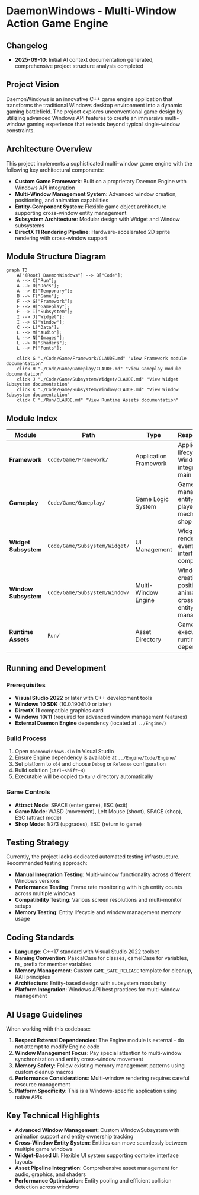 # DaemonWindows - Multi-Window Action Game Engine

## Changelog
- **2025-09-10**: Initial AI context documentation generated, comprehensive project structure analysis completed

## Project Vision

DaemonWindows is an innovative C++ game engine application that transforms the traditional Windows desktop environment into a dynamic gaming battlefield. The project explores unconventional game design by utilizing advanced Windows API features to create an immersive multi-window gaming experience that extends beyond typical single-window constraints.

## Architecture Overview

This project implements a sophisticated multi-window game engine with the following key architectural components:

- **Custom Game Framework**: Built on a proprietary Daemon Engine with Windows API integration
- **Multi-Window Management System**: Advanced window creation, positioning, and animation capabilities  
- **Entity-Component System**: Flexible game object architecture supporting cross-window entity management
- **Subsystem Architecture**: Modular design with Widget and Window subsystems
- **DirectX 11 Rendering Pipeline**: Hardware-accelerated 2D sprite rendering with cross-window support

## Module Structure Diagram

```mermaid
graph TD
    A["(Root) DaemonWindows"] --> B["Code"];
    A --> C["Run"];
    A --> D["Docs"];
    A --> E["Temporary"];
    B --> F["Game"];
    F --> G["Framework"];
    F --> H["Gameplay"];
    F --> I["Subsystem"];
    I --> J["Widget"];
    I --> K["Window"];
    C --> L["Data"];
    L --> M["Audio"];
    L --> N["Images"];  
    L --> O["Shaders"];
    L --> P["Fonts"];

    click G "./Code/Game/Framework/CLAUDE.md" "View Framework module documentation"
    click H "./Code/Game/Gameplay/CLAUDE.md" "View Gameplay module documentation"
    click J "./Code/Game/Subsystem/Widget/CLAUDE.md" "View Widget Subsystem documentation"
    click K "./Code/Game/Subsystem/Window/CLAUDE.md" "View Window Subsystem documentation"
    click C "./Run/CLAUDE.md" "View Runtime Assets documentation"
```

## Module Index

| Module | Path | Type | Responsibilities |
|--------|------|------|------------------|
| **Framework** | `Code/Game/Framework/` | Application Framework | Application lifecycle, Windows API integration, main entry point |
| **Gameplay** | `Code/Game/Gameplay/` | Game Logic System | Game state management, entity system, player mechanics, shop system |
| **Widget Subsystem** | `Code/Game/Subsystem/Widget/` | UI Management | Widget rendering, UI event handling, interface components |
| **Window Subsystem** | `Code/Game/Subsystem/Window/` | Multi-Window Engine | Window creation, positioning, animation, cross-window entity management |
| **Runtime Assets** | `Run/` | Asset Directory | Game assets, executables, runtime dependencies |

## Running and Development

### Prerequisites
- **Visual Studio 2022** or later with C++ development tools
- **Windows 10 SDK** (10.0.19041.0 or later)  
- **DirectX 11** compatible graphics card
- **Windows 10/11** (required for advanced window management features)
- **External Daemon Engine** dependency (located at `../Engine/`)

### Build Process
1. Open `DaemonWindows.sln` in Visual Studio
2. Ensure Engine dependency is available at `../Engine/Code/Engine/`
3. Set platform to `x64` and choose `Debug` or `Release` configuration
4. Build solution (`Ctrl+Shift+B`)
5. Executable will be copied to `Run/` directory automatically

### Game Controls
- **Attract Mode**: SPACE (enter game), ESC (exit)
- **Game Mode**: WASD (movement), Left Mouse (shoot), SPACE (shop), ESC (attract mode)
- **Shop Mode**: 1/2/3 (upgrades), ESC (return to game)

## Testing Strategy

Currently, the project lacks dedicated automated testing infrastructure. Recommended testing approach:

- **Manual Integration Testing**: Multi-window functionality across different Windows versions
- **Performance Testing**: Frame rate monitoring with high entity counts across multiple windows
- **Compatibility Testing**: Various screen resolutions and multi-monitor setups
- **Memory Testing**: Entity lifecycle and window management memory usage

## Coding Standards

- **Language**: C++17 standard with Visual Studio 2022 toolset
- **Naming Convention**: PascalCase for classes, camelCase for variables, m_ prefix for member variables
- **Memory Management**: Custom `GAME_SAFE_RELEASE` template for cleanup, RAII principles
- **Architecture**: Entity-based design with subsystem modularity
- **Platform Integration**: Windows API best practices for multi-window management

## AI Usage Guidelines

When working with this codebase:

1. **Respect External Dependencies**: The Engine module is external - do not attempt to modify Engine code
2. **Window Management Focus**: Pay special attention to multi-window synchronization and entity cross-window movement
3. **Memory Safety**: Follow existing memory management patterns using custom cleanup macros  
4. **Performance Considerations**: Multi-window rendering requires careful resource management
5. **Platform Specificity**: This is a Windows-specific application using native APIs

## Key Technical Highlights

- **Advanced Window Management**: Custom WindowSubsystem with animation support and entity ownership tracking
- **Cross-Window Entity System**: Entities can move seamlessly between multiple game windows
- **Widget-Based UI**: Flexible UI system supporting complex interface layouts
- **Asset Pipeline Integration**: Comprehensive asset management for audio, graphics, and shaders
- **Performance Optimization**: Entity pooling and efficient collision detection across windows